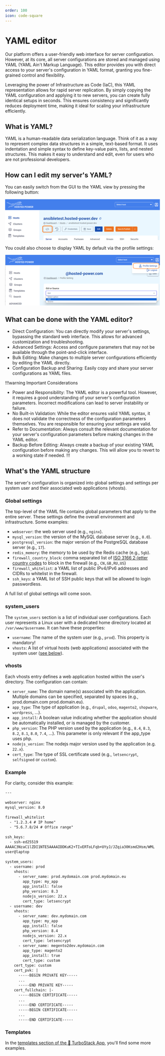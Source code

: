 ```yaml
---
order: 100
icon: code-square
---
```

# YAML editor

Our platform offers a user-friendly web interface for server configuration. However, at its core, all server configurations are stored and managed using YAML (YAML Ain't Markup Language). This editor provides you with direct access to your server's configuration in YAML format, granting you fine-grained control and flexibility.

Leveraging the power of Infrastructure as Code (IaC), this YAML representation allows for rapid server replication. By simply copying the YAML configuration and applying it to new servers, you can create fully identical setups in seconds. This ensures consistency and significantly reduces deployment time, making it ideal for scaling your infrastructure efficiently.

## What is YAML?

YAML is a human-readable data serialization language. Think of it as a way to represent complex data structures in a simple, text-based format. It uses indentation and simple syntax to define key-value pairs, lists, and nested structures. This makes it easy to understand and edit, even for users who are not professional developers.

## How can I edit my server's YAML?
You can easily switch from the GUI to the YAML view by pressing the following button:

![Yaml Source Code](../img/turbostackapp/YAML/source-code.png)

You could also choose to display YAML by default via the profile settings:

![Profile Settings](../img/turbostackapp/YAML/profile-settings.png)

## What can be done with the YAML editor?

- Direct Configuration: You can directly modify your server's settings, bypassing the standard web interface. This allows for advanced customization and troubleshooting.
- Advanced Settings: Access and configure parameters that may not be available through the point-and-click interface.
- Bulk Editing: Make changes to multiple server configurations efficiently by editing the YAML directly.
- Configuration Backup and Sharing: Easily copy and share your server configurations as YAML files.

!!!warning Important Considerations
- Power and Responsibility: The YAML editor is a powerful tool. However, it requires a good understanding of your server's configuration parameters. Incorrect modifications can lead to server instability or failure.
- No Built-in Validation: While the editor ensures valid YAML syntax, it does not validate the correctness of the configuration parameters themselves. You are responsible for ensuring your settings are valid.
- Refer to Documentation: Always consult the relevant documentation for your server's configuration parameters before making changes in the YAML editor.
- Backup Before Editing: Always create a backup of your existing YAML configuration before making any changes. This will allow you to revert to a working state if needed.
!!!

## What's the YAML structure

The server's configuration is organized into global settings and settings per system user and their associated web applications (vhosts).

### Global settings
The top-level of the YAML file contains global parameters that apply to the entire server. These settings define the overall environment and infrastructure. Some examples:

- `webserver`: the web server used (e.g., `nginx`).
- `mysql_version`: the version of the MySQL database server (e.g., `8.0`).
- `postgresql_version`: the major version of the PostgreSQL database server (e.g., `17`).
- `redis_memory`: the memory to be used by the Redis cache (e.g., `5gb`).
- `firewall_country_block`: comma separated list of [ISO 3166 2-letter country codes](https://www.iso.org/obp/ui/#search) to block in the firewall (e.g., `CN,GB,RU,US`)
- `firewall_whitelist`: a YAML list of public IPv4/IPv6 addresses and CIDRs to whitelist in the firewall.
- `ssh_keys`: a YAML list of SSH public keys that will be allowed to login passwordless.

A full list of global settings will come soon.

### system_users
The `system_users` section is a list of individual user configurations. Each user represents a Linux user with a dedicated home directory located at `/var/www/$username`. It can have these properties:
- `username`: The name of the system user (e.g., `prod`). This property is mandatory!
- `vhosts`: A list of virtual hosts (web applications) associated with the system user ([see below](#vhosts)).

### vhosts
Each vhosts entry defines a web application hosted within the user's directory. The configuration can contain:
- `server_name`: The domain name(s) associated with the application. Multiple domains can be specified, separated by spaces (e.g., prod.domain.com prod.domain.eu).
- `app_type`: The type of application (e.g., `drupal`, `odoo`, `magento2`, `shopware`, `wordpress`, ...).
- `app_install`: A boolean value indicating whether the application should be automatically installed, or is managed by the customer.
- `php_version`: The PHP version used by the application (e.g., `8.4`, `8.3`, `8.2`, `8.1`, `8.0`, `7.4`, ...). This parameter is only relevant if the app_type uses php.
- `nodejs_version`: The nodejs major version used by the application (e.g. `22.x`).
- `cert_type`: The type of SSL certificate used (e.g., `letsencrypt`, `selfsigned` or `custom`).

### Example
For clarity, consider this example:
```
---

webserver: nginx
mysql_version: 8.0

firewall_whitelist
  - "1.2.3.4 # IP home"
  - "5.6.7.8/24 # Office range"

ssh_keys:
  - ssh-ed25519 AAAAC3NzaC1lZDI1NTE5AAAAIDDKuK2+TIvERToLFqb+UYyJ/JZqia30Ksmd2Hsm/WML user@laptop
  
system_users:
  - username: prod
    vhosts:
      - server_name: prod.mydomain.com prod.mydomain.eu
        app_type: my_app
        app_install: false
        php_version: 8.3
        nodejs_version: 22.x
        cert_type: letsencrypt
  - username: dev
    vhosts:
      - server_name: dev.mydomain.com
        app_type: my_app
        app_install: false
        php_version: 8.4
        nodejs_version: 22.x
        cert_type: letsencrypt
      - server_name: megento2dev.mydomain.com
        app_type: magento2
        app_install: true
        cert_type: custom
    cert_type: custom
    cert_pvk: |
      -----BEGIN PRIVATE KEY-----
      ...
      -----END PRIVATE KEY-----
    cert_fullchain: |-
      -----BEGIN CERTIFICATE-----
      ...
      -----END CERTIFICATE-----
      -----BEGIN CERTIFICATE-----
      ...
      -----END CERTIFICATE-----
```

### Templates
In the [templates section of the :rocket: TurboStack App](https://my.turbostack.app/templates), you'll find some more examples.